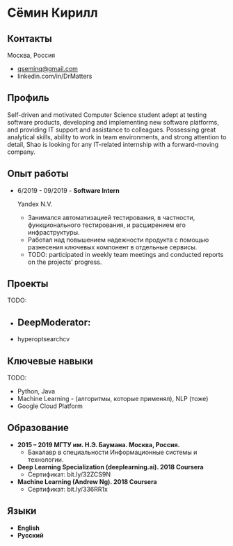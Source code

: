 # Сёмин Кирилл
## Контакты
Москва, Россия
 - qseminq@gmail.com
 - linkedin.com/in/DrMatters

## Профиль
Self-driven and motivated Computer Science student adept at testing software products, developing and implementing new software platforms, and providing IT support and assistance to colleagues. Possessing great analytical skills, ability to work in team environments, and strong attention to detail, Shao is looking for any IT-related internship with a forward-moving company.

## Опыт работы
 - 6/2019 - 09/2019 - **Software Intern**
    
	Yandex N.V.

   - Занимался автоматизацией тестирования, в частности, функционального тестирования, и расширением его инфраструктуры.
   - Работал над повышением надежности продукта с помощью разнесения ключевых компонент в отдельные сервисы.
   - TODO: participated in weekly team meetings and conducted reports on the projects' progress.
   

## Проекты
TODO:
- DeepModerator:
   - 
- hyperoptsearchcv

## Ключевые навыки
TODO:
 - Python, Java
 - Machine Learning - (алгоритмы, которые применял), NLP (тоже)
 - Google Cloud Platform

## Образование
 - **2015 – 2019 МГТУ им. Н.Э. Баумана. Москва, Россия.**
 	- Бакалавр в специальности Информационные системы и технологии.
 - **Deep Learning Specialization (deeplearning.ai). 2018 Coursera**
 	- Сертификат: bit.ly/32ZCS9N
  - **Machine Learning (Andrew Ng). 2018 Coursera**
 	- Сертификат: bit.ly/336RR1x

## Языки
 - **English**
 - **Русский**
